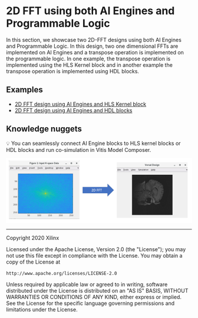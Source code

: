 # 2D FFT using both AI Engines and Programmable Logic
In this section, we showcase two 2D-FFT designs using both AI Engines and Programmable Logic. 
In this design, two one dimensional FFTs are implemented on AI Engines and a transpose operation is implemented on the programmable logic.
In one example, the transpose operation is implemented using the HLS Kernel block and in another example the transpose operation is implemented using HDL blocks.

## Examples

- [2D FFT design using AI Engines and HLS Kernel block](HLS_AIE/README.md)
- [2D FFT design using AI Engines and HDL blocks](HDL_AIE/README.md)

## Knowledge nuggets
:bulb: You can seamlessly connect AI Engine blocks to HLS kernel blocks or HDL blocks and run co-simulation in Vitis Model Composer.



<p align="center">
<img src="images/fft_2d_in_out.png">
</p>

------------
Copyright 2020 Xilinx

Licensed under the Apache License, Version 2.0 (the "License");
you may not use this file except in compliance with the License.
You may obtain a copy of the License at

    http://www.apache.org/licenses/LICENSE-2.0

Unless required by applicable law or agreed to in writing, software
distributed under the License is distributed on an "AS IS" BASIS,
WITHOUT WARRANTIES OR CONDITIONS OF ANY KIND, either express or implied.
See the License for the specific language governing permissions and
limitations under the License.
